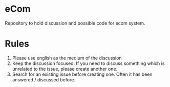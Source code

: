 eCom
====

Repository to hold discussion and possible code for ecom system.



Rules
=====
1. Please use english as the medium of the discussion
2. Keep the discussion focused. If you need to discuss something which is unrelated to the issue, please create another one.
3. Search for an existing issue before creating one. Often it has been answered / discussed before.

